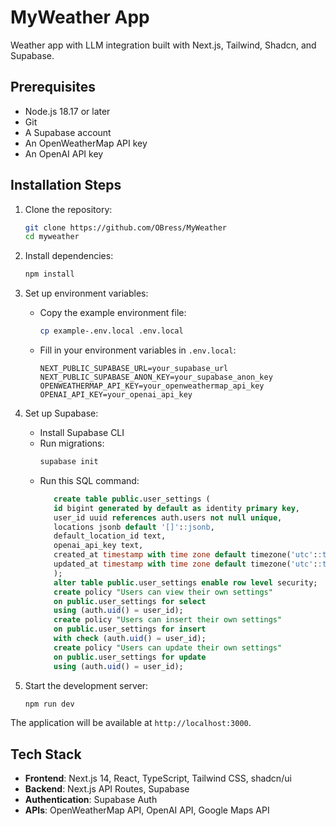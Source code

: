 # MyWeather App

Weather app with LLM integration built with Next.js, Tailwind, Shadcn, and Supabase.

## Prerequisites

- Node.js 18.17 or later
- Git
- A Supabase account
- An OpenWeatherMap API key
- An OpenAI API key

## Installation Steps

1. Clone the repository:

   ```bash
   git clone https://github.com/OBress/MyWeather
   cd myweather
   ```

2. Install dependencies:

   ```bash
   npm install
   ```

3. Set up environment variables:

   - Copy the example environment file:
     ```bash
     cp example-.env.local .env.local
     ```
   - Fill in your environment variables in `.env.local`:
     ```
     NEXT_PUBLIC_SUPABASE_URL=your_supabase_url
     NEXT_PUBLIC_SUPABASE_ANON_KEY=your_supabase_anon_key
     OPENWEATHERMAP_API_KEY=your_openweathermap_api_key
     OPENAI_API_KEY=your_openai_api_key
     ```

4. Set up Supabase:

   - Install Supabase CLI
   - Run migrations:
     ```bash
     supabase init
     ```
   - Run this SQL command:
     ```sql
        create table public.user_settings (
        id bigint generated by default as identity primary key,
        user_id uuid references auth.users not null unique,
        locations jsonb default '[]'::jsonb,
        default_location_id text,
        openai_api_key text,
        created_at timestamp with time zone default timezone('utc'::text, now()) not null,
        updated_at timestamp with time zone default timezone('utc'::text, now()) not null
        );
        alter table public.user_settings enable row level security;
        create policy "Users can view their own settings"
        on public.user_settings for select
        using (auth.uid() = user_id);
        create policy "Users can insert their own settings"
        on public.user_settings for insert
        with check (auth.uid() = user_id);
        create policy "Users can update their own settings"
        on public.user_settings for update
        using (auth.uid() = user_id);
     ```

5. Start the development server:
   ```bash
   npm run dev
   ```

The application will be available at `http://localhost:3000`.

## Tech Stack

- **Frontend**: Next.js 14, React, TypeScript, Tailwind CSS, shadcn/ui
- **Backend**: Next.js API Routes, Supabase
- **Authentication**: Supabase Auth
- **APIs**: OpenWeatherMap API, OpenAI API, Google Maps API

